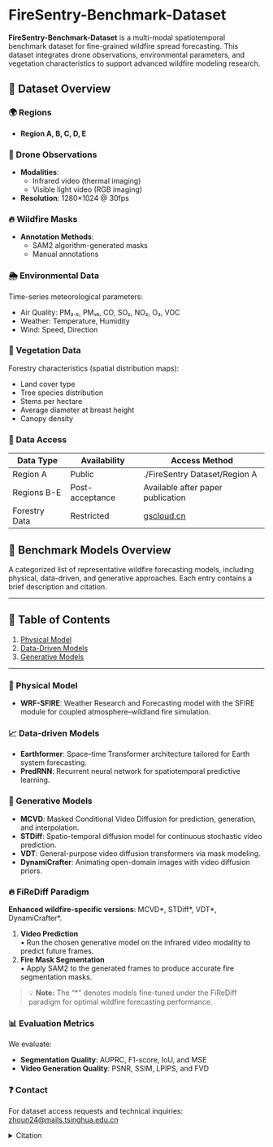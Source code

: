 # FireSentry-Benchmark-Dataset
**FireSentry-Benchmark-Dataset** is a multi-modal spatiotemporal benchmark dataset for fine-grained wildfire spread forecasting. This dataset integrates drone observations, environmental parameters, and vegetation characteristics to support advanced wildfire modeling research.

## 📁 Dataset Overview

### 🌍 Regions
- **Region A, B, C, D, E**

### 📸 Drone Observations
- **Modalities**:
  - Infrared video (thermal imaging)
  - Visible light video (RGB imaging)
- **Resolution**: 1280×1024 @ 30fps

### 🔥 Wildfire Masks
- **Annotation Methods**:
  - SAM2 algorithm-generated masks
  - Manual annotations

### 🌦️ Environmental Data
Time-series meteorological parameters:
- Air Quality: PM₂.₅, PM₁₀, CO, SO₂, NO₂, O₃, VOC
- Weather: Temperature, Humidity
- Wind: Speed, Direction

### 🌳 Vegetation Data
Forestry characteristics (spatial distribution maps):
- Land cover type
- Tree species distribution
- Stems per hectare
- Average diameter at breast height
- Canopy density

### 🔐 Data Access
| Data Type | Availability | Access Method |
|-----------|--------------|---------------|
| Region A | Public | ./FireSentry Dataset/Region A |
| Regions B-E | Post-acceptance | Available after paper publication |
| Forestry Data | Restricted | [gscloud.cn](http://www.gscloud.cn/search) |

## 🧪 Benchmark Models Overview

A categorized list of representative wildfire forecasting models, including physical, data-driven, and generative approaches. Each entry contains a brief description and citation.

---
## 📖 Table of Contents

1. [Physical Model](#physical-model)  
2. [Data-Driven Models](#data-driven-models)  
3. [Generative Models](#generative-models)
---

### 🔬 Physical Model
- **WRF-SFIRE**: Weather Research and Forecasting model with the SFIRE module for coupled atmosphere–wildland fire simulation.


### 📈 Data-driven Models
- **Earthformer**: Space–time Transformer architecture tailored for Earth system forecasting.
- **PredRNN**: Recurrent neural network for spatiotemporal predictive learning.

### 🎨 Generative Models
- **MCVD**: Masked Conditional Video Diffusion for prediction, generation, and interpolation.
- **STDiff**: Spatio-temporal diffusion model for continuous stochastic video prediction.
- **VDT**: General-purpose video diffusion transformers via mask modeling.
- **DynamiCrafter**: Animating open-domain images with video diffusion priors.

### 🔥 FiReDiff Paradigm
**Enhanced wildfire-specific versions**: MCVD*, STDiff*, VDT*, DynamiCrafter*.
1. **Video Prediction**  
   • Run the chosen generative model on the infrared video modality to predict future frames.  
2. **Fire Mask Segmentation**  
   • Apply SAM2 to the generated frames to produce accurate fire segmentation masks.  

> 💡 **Note:** The “*” denotes models fine-tuned under the FiReDiff paradigm for optimal wildfire forecasting performance.

### 📊 Evaluation Metrics
We evaluate:
- **Segmentation Quality**: AUPRC, F1-score, IoU, and MSE  
- **Video Generation Quality**: PSNR, SSIM, LPIPS, and FVD


### ❓ Contact
For dataset access requests and technical inquiries:
zhoun24@mails.tsinghua.edu.cn



<details> <summary>Citation</summary>
  
@article{mandel2011coupled,
  title     = {Coupled atmosphere-wildland fire modeling with WRF-Fire version 3.3},
  author    = {Mandel, Jan and Beezley, Jonathan D. and Kochanski, Adam K.},
  journal   = {Geoscientific Model Development Discussions},
  volume    = {4},
  number    = {1},
  pages     = {497--545},
  year      = {2011},
  publisher = {Göttingen, Germany}
}

@article{gao2022earthformer,
  title   = {Earthformer: Exploring space-time transformers for earth system forecasting},
  author  = {Gao, Zhihan and Shi, Xingjian and Wang, Hao and Zhu, Yi and Wang, Yuyang Bernie and Li, Mu and Yeung, Dit-Yan},
  journal = {Advances in Neural Information Processing Systems},
  volume  = {35},
  pages   = {25390--25403},
  year    = {2022}
}

@article{wang2022predrnn,
  title     = {PredRNN: A recurrent neural network for spatiotemporal predictive learning},
  author    = {Wang, Yunbo and Wu, Haixu and Zhang, Jianjin and Gao, Zhifeng and Wang, Jianmin and Yu, Philip S. and Long, Mingsheng},
  journal   = {IEEE Transactions on Pattern Analysis and Machine Intelligence},
  volume    = {45},
  number    = {2},
  pages     = {2208--2225},
  year      = {2022},
  publisher = {IEEE}
}

@article{voleti2022mcvd,
  title   = {MCVD: Masked conditional video diffusion for prediction, generation, and interpolation},
  author  = {Voleti, Vikram and Jolicoeur-Martineau, Alexia and Pal, Chris},
  journal = {Advances in Neural Information Processing Systems},
  volume  = {35},
  pages   = {23371--23385},
  year    = {2022}
}

@inproceedings{ye2024stdiff,
  title     = {STDiff: Spatio-temporal diffusion for continuous stochastic video prediction},
  author    = {Ye, Xi and Bilodeau, Guillaume‑Alexandre},
  booktitle = {Proceedings of the AAAI Conference on Artificial Intelligence},
  volume    = {38},
  number    = {7},
  pages     = {6666--6674},
  year      = {2024}
}

@article{lu2023vdt,
  title   = {VDT: General-purpose video diffusion transformers via mask modeling},
  author  = {Lu, Haoyu and Yang, Guoxing and Fei, Nanyi and Huo, Yuqi and Lu, Zhiwu and Luo, Ping and Ding, Mingyu},
  journal = {arXiv preprint arXiv:2305.13311},
  year    = {2023}
}

@inproceedings{xing2024dynamicrafter,
  title        = {DynamiCrafter: Animating open-domain images with video diffusion priors},
  author       = {Xing, Jinbo and Xia, Menghan and Zhang, Yong and Chen, Haoxin and Yu, Wangbo and Liu, Hanyuan and Liu, Gongye and Wang, Xintao and Shan, Ying and Wong, Tien‑Tsin},
  booktitle    = {European Conference on Computer Vision},
  pages        = {399--417},
  year         = {2024},
  organization = {Springer}
}

@article{ravi2024sam,
  title={Sam 2: Segment anything in images and videos},
  author={Ravi, Nikhila and Gabeur, Valentin and Hu, Yuan-Ting and Hu, Ronghang and Ryali, Chaitanya and Ma, Tengyu and Khedr, Haitham and R{\"a}dle, Roman and Rolland, Chloe and Gustafson, Laura and others},
  journal={arXiv preprint arXiv:2408.00714},
  year={2024}
}

</details> 
